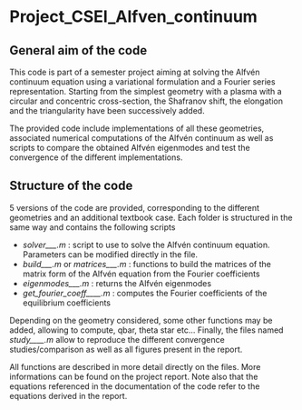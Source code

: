 # Project_CSEI_Alfven_continuum

## General aim of the code
This code is part of a semester project aiming at solving the Alfvén continuum equation using a variational formulation and a Fourier series representation. Starting from the simplest geometry with a plasma with a circular and concentric cross-section, the Shafranov shift, the elongation and the triangularity have been successively added.

The provided code include implementations of all these geometries, associated numerical computations of the Alfvén continuum as well as scripts to compare the obtained Alfvén eigenmodes and test the convergence of the different implementations.

## Structure of the code
5 versions of the code are provided, corresponding to the different geometries and an additional textbook case.
Each folder is structured in the same way and contains the following scripts
- *solver___.m* : script to use to solve the Alfvén continuum equation. Parameters can be modified directly in the file.
- *build___.m* or *matrices___.m* : functions to build the matrices of the matrix form of the Alfvén equation from the Fourier coefficients
- *eigenmodes___.m* : returns the Alfvén eigenmodes
- *get_fourier_coeff____.m* : computes the Fourier coefficients of the equilibrium coefficients

Depending on the geometry considered, some other functions may be added, allowing to compute, qbar, theta star etc...
Finally, the files named *study____.m* allow to reproduce the different convergence studies/comparison as well as all figures present in the report.

All functions are described in more detail directly on the files. More informations can be found on the project report. Note also that the equations referenced in the documentation of the code refer to the equations derived in the report.

